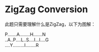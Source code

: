 # ZigZag Conversion

此题只需要理解什么是ZigZag，以下为图解：

P.......A........H.......N  
..A..P....L..S....I...I....G  
....Y.........I........R


